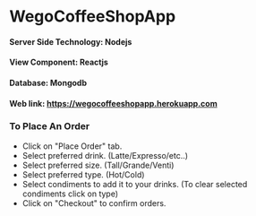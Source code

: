 # WegoCoffeeShopApp

#### Server Side Technology: Nodejs
#### View Component: Reactjs
#### Database: Mongodb

#### Web link: https://wegocoffeeshopapp.herokuapp.com

### To Place An Order

- Click on "Place Order" tab.
- Select preferred drink. (Latte/Expresso/etc..)
- Select preferred size. (Tall/Grande/Venti)
- Select preferred type. (Hot/Cold)
- Select condiments to add it to your drinks. (To clear selected condiments click on type)
- Click on "Checkout" to confirm orders.
